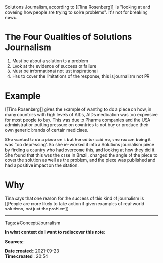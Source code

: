  Solutions Journalism, according to [[Tina Rosenberg]], is "looking at and covering how people are trying to solve problems".
 It's not for breaking news.
 
 # The Four Qualities of Solutions Journalism
 1. Must be about a solution to a problem
 2. Look at the evidence of success or failure
 3. Must be informational not just inspirational
 4. Has to cover the limitations of the response, this is journalism not PR 
 
 # Example
 [[Tina Rosenberg]] gives the example of wanting to do a piece on how, in many countries with high levels of AIDs, AIDs medication was too expensive for most people to buy. This was due to Pharma companies and the USA administration putting pressure on countries to not buy or produce their own generic brands of certain medicines. 
 
 She wanted to do a piece on it but her editor said no, one reason being it was 'too depressing'.
 So she re-worked it into a Solutions journalism piece by finding a country who had overcome this, and looking at how they did it. She found that this was the case in Brazil, changed the angle of the piece to cover the solution as well as the problem, and the piece was published and had a positive impact on the sitation.
 
 
 # Why
 Tina says that one reason for the success of this kind of journalism is [[People are more likely to take action if given examples of real-world solutions, not just the problem]].
 
 
 


---
Tags: #Concept/Journalism

**In what context do I want to rediscover this note:**

**Sources**::

**Date created**:: 2021-09-23  
**Time created**:: 20:54